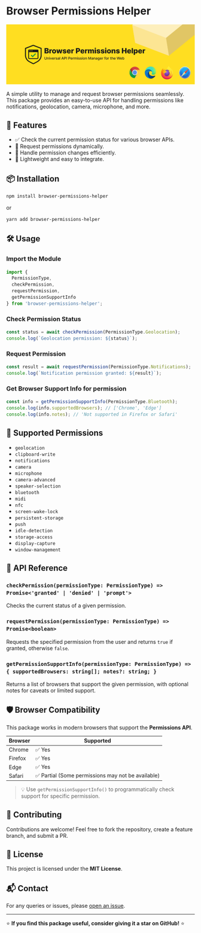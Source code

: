 # Browser Permissions Helper

![browser-permission-helper-banner.png](browser-permission-helper.png)


A simple utility to manage and request browser permissions seamlessly. This package provides an easy-to-use API for handling permissions like notifications, geolocation, camera, microphone, and more.

## 🚀 Features

- ✅ Check the current permission status for various browser APIs.
- 🔄 Request permissions dynamically.
- 📢 Handle permission changes efficiently.
- 🎯 Lightweight and easy to integrate.

## 📦 Installation

```sh
npm install browser-permissions-helper
```

or

```sh
yarn add browser-permissions-helper
```

## 🛠 Usage

### Import the Module

```javascript
import {
  PermissionType,
  checkPermission,
  requestPermission,
  getPermissionSupportInfo
} from 'browser-permissions-helper';
```

### Check Permission Status

```javascript
const status = await checkPermission(PermissionType.Geolocation);
console.log(`Geolocation permission: ${status}`);
```

### Request Permission

```javascript
const result = await requestPermission(PermissionType.Notifications);
console.log(`Notification permission granted: ${result}`);
```

### Get Browser Support Info for permission

```javascript
const info = getPermissionSupportInfo(PermissionType.Bluetooth);
console.log(info.supportedBrowsers); // ['Chrome', 'Edge']
console.log(info.notes); // 'Not supported in Firefox or Safari'
```


## 📜 Supported Permissions

- `geolocation`
- `clipboard-write`
- `notifications`
- `camera`
- `microphone`
- `camera-advanced`
- `speaker-selection`
- `bluetooth`
- `midi`
- `nfc`
- `screen-wake-lock`
- `persistent-storage`
- `push`
- `idle-detection`
- `storage-access`
- `display-capture`
- `window-management`

## 📖 API Reference

### `checkPermission(permissionType: PermissionType) => Promise<'granted' | 'denied' | 'prompt'>`
Checks the current status of a given permission.

### `requestPermission(permissionType: PermissionType) => Promise<boolean>`
Requests the specified permission from the user and returns `true` if granted, otherwise `false`.

### `getPermissionSupportInfo(permissionType: PermissionType) => { supportedBrowsers: string[]; notes?: string; }`
Returns a list of browsers that support the given permission, with optional notes for caveats or limited support.

## 🛡️ Browser Compatibility
This package works in modern browsers that support the **Permissions API**.

| Browser  | Supported |
|----------|----------|
| Chrome   | ✅ Yes   |
| Firefox  | ✅ Yes   |
| Edge     | ✅ Yes   |
| Safari   | ✅ Partial (Some permissions may not be available) |

> 💡 Use `getPermissionSupportInfo()` to programmatically check support for specific permission.


## 🤝 Contributing
Contributions are welcome! Feel free to fork the repository, create a feature branch, and submit a PR.

## 📜 License
This project is licensed under the **MIT License**.

## 📬 Contact
For any queries or issues, please [open an issue](https://github.com/darshitdudhaiya/browser-permissions-helper/issues).

---

⭐ **If you find this package useful, consider giving it a star on GitHub!** ⭐

